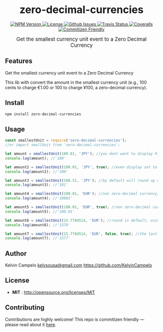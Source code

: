 <big><h1 align="center">zero-decimal-currencies</h1></big>

<p align="center">
  <a href="https://npmjs.org/package/zero-decimal-currencies">
    <img src="https://img.shields.io/npm/v/zero-decimal-currencies.svg" alt="NPM Version">
  </a>

  <a href="http://opensource.org/licenses/MIT">
    <img src="https://img.shields.io/npm/l/zero-decimal-currencies.svg" alt="License">
  </a>

  <a href="https://github.com/KelvinCampelo/zero-decimal-currencies/issues">
    <img src="https://img.shields.io/github/issues/KelvinCampelo/zero-decimal-currencies.svg" alt="Github Issues">
  </a>

  <a href="https://travis-ci.org/KelvinCampelo/zero-decimal-currencies">
    <img src="https://img.shields.io/travis/KelvinCampelo/zero-decimal-currencies.svg" alt="Travis Status">
  </a>

  <a href="https://coveralls.io/github/KelvinCampelo/zero-decimal-currencies">
    <img src="https://img.shields.io/coveralls/KelvinCampelo/zero-decimal-currencies.svg" alt="Coveralls">
  </a>

  <a href="http://commitizen.github.io/cz-cli/">
    <img src="https://img.shields.io/badge/commitizen-friendly-brightgreen.svg" alt="Commitizen Friendly">
  </a>
  
</p>

<p align="center"><big>
Get the smallest currency unit event to a Zero Decimal Currency
</big></p>

## Features

Get the smallest currency unit event to a Zero Decimal Currency

This lib with convert the amount in the smallest currency unit (e.g., 100 cents to charge €1.00 or 100 to charge ¥100, a zero-decimal currency).

## Install

```sh
npm install zero-decimal-currencies
```

## Usage

```javascript
const smallestUnit = require('zero-decimal-currencies');
//or import smallUnit from 'zero-decimal-currencies';

let amount = smallestUnit(100.01, 'JPY'); //you dont want to display ¥100.01 to your customer, nether charge 100 times the correct amount
console.log(amount); //'100'

let amount2 = smallestUnit(100.01, 'JPY', true); //even display set to true, will be nice to zero-decimal currencies
console.log(amount2); //'100'

let amount3 = smallestUnit(100.51, 'JPY'); //by default will round up with zero-decimal currencies
console.log(amount3); //'101'

let amount4 = smallestUnit(100.01, 'EUR'); //non zero-decimal currency, not useful to display, but useful to charge in Stripe
console.log(amount4); //'10001'

let amount5 = smallestUnit(100.01, 'EUR', true); //non zero-decimal currency, useful to display, but not useful to charge in Stripe
console.log(amount5); //'100.01'

let amount6 = smallestUnit(15.7784514, 'EUR'); //round is default, using toFixed rules
console.log(amount6); //'1578'

let amount7 = smallestUnit(15.7784514, 'EUR', false, true); //the last parameter is a noRound option, that always get the 2 first decimals even a big decimal (that js put in cientific notation)
console.log(amount7); //'1577'
```

## Author

Kelvin Campelo kelvsousa@gmail.com https://github.com/KelvinCampelo

## License

- **MIT** : http://opensource.org/licenses/MIT

## Contributing

Contributions are highly welcome! This repo is commitizen friendly — please read about it [here](http://commitizen.github.io/cz-cli/).
